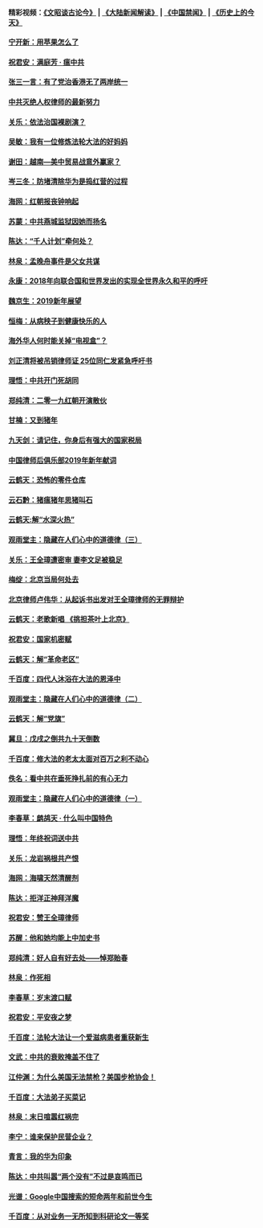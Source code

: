 #### 精彩视频：[《文昭谈古论今》](https://github.com/gfw-breaker/wenzhao/blob/master/README.md?t=01060930) | [《大陆新闻解读》](https://github.com/gfw-breaker/ntdtv-comedy/blob/master/README.md?t=01060930) | [《中国禁闻》](https://github.com/gfw-breaker/ntdtv-news/blob/master/README.md?t=01060930) | [《历史上的今天》](https://github.com/gfw-breaker/today-in-history/blob/master/README.md?t=01060930) 

#### [宁开新：用苹果怎么了](../pages/nsc993/n10955962.md?t=01060930) 

#### [祝君安：满庭芳 · 瘟中共](../pages/nsc993/n10955949.md?t=01060930) 

#### [张三一言：有了党治香港无了两岸统一](../pages/nsc993/n10955943.md?t=01060930) 

#### [中共灭绝人权律师的最新努力](../pages/nsc993/n10954725.md?t=01060930) 

#### [关乐：依法治国裸剧演？](../pages/nsc993/n10952420.md?t=01060930) 

#### [吴敏：我有一位修炼法轮大法的好妈妈](../pages/nsc993/n10952484.md?t=01060930) 

#### [谢田：越南—美中贸易战意外赢家？](../pages/nsc993/n10940351.md?t=01060930) 

#### [岑三冬：防堵清除华为是捣红营的过程](../pages/nsc993/n10952342.md?t=01060930) 

#### [海网：红朝报丧钟响起](../pages/nsc993/n10951480.md?t=01060930) 

#### [苏蒙：中共燕城监狱因她而扬名](../pages/nsc993/n10951476.md?t=01060930) 

#### [陈达：“千人计划”牵何处？](../pages/nsc993/n10951466.md?t=01060930) 

#### [林泉：孟晚舟事件是父女共谋](../pages/nsc993/n10947780.md?t=01060930) 

#### [永康：2018年向联合国和世界发出的实现全世界永久和平的呼吁](../pages/nsc993/n10947756.md?t=01060930) 

#### [魏京生：2019新年展望](../pages/nsc993/n10947691.md?t=01060930) 

#### [恒梅：从病秧子到健康快乐的人](../pages/nsc993/n10947469.md?t=01060930) 

#### [海外华人何时能关掉“电视盒”？](../pages/nsc993/n10945406.md?t=01060930) 

#### [刘正清将被吊销律师证 25位同仁发紧急呼吁书](../pages/nsc993/n10944361.md?t=01060930) 

#### [理悟：中共开门死胡同](../pages/nsc993/n10944908.md?t=01060930) 

#### [郑纯清：二零一九红朝开演散伙](../pages/nsc993/n10944905.md?t=01060930) 

#### [甘楠：又到猪年](../pages/nsc993/n10944903.md?t=01060930) 

#### [九天剑：请记住，你身后有强大的国家税局](../pages/nsc993/n10944885.md?t=01060930) 

#### [中国律师后俱乐部2019年新年献词](../pages/nsc993/n10944348.md?t=01060930) 

#### [云鹤天：恐怖的零件仓库](../pages/nsc993/n10942847.md?t=01060930) 

#### [云石黔：猪瘟猪年思猪叫石](../pages/nsc993/n10943180.md?t=01060930) 

#### [云鹤天:解“水深火热”](../pages/nsc993/n10942828.md?t=01060930) 

#### [观雨堂主：隐藏在人们心中的道德律（三）](../pages/nsc993/n10941445.md?t=01060930) 

#### [关乐：王全璋遭密审 妻李文足被稳足](../pages/nsc993/n10941420.md?t=01060930) 

#### [梅绽：北京当局何处去](../pages/nsc993/n10941407.md?t=01060930) 

#### [北京律师卢伟华：从起诉书出发对王全璋律师的无罪辩护](../pages/nsc993/n10939303.md?t=01060930) 

#### [云鹤天：老歌新唱 《挑担茶叶上北京》](../pages/nsc993/n10937870.md?t=01060930) 

#### [祝君安：国家机密赋](../pages/nsc993/n10937863.md?t=01060930) 

#### [云鹤天：解“革命老区”](../pages/nsc993/n10937858.md?t=01060930) 

#### [千百度：四代人沐浴在大法的恩泽中](../pages/nsc993/n10937630.md?t=01060930) 

#### [观雨堂主：隐藏在人们心中的道德律（二）](../pages/nsc993/n10937219.md?t=01060930) 

#### [云鹤天：解“党旗”](../pages/nsc993/n10937211.md?t=01060930) 

#### [冀旦：戊戌之倒共九十天倒数](../pages/nsc993/n10937168.md?t=01060930) 

#### [千百度：修大法的老太太面对百万之利不动心](../pages/nsc993/n10934913.md?t=01060930) 

#### [佚名：看中共在垂死挣扎前的有心无力](../pages/nsc993/n10934707.md?t=01060930) 

#### [观雨堂主：隐藏在人们心中的道德律（一）](../pages/nsc993/n10934699.md?t=01060930) 

#### [李春草：鹧鸪天 ‧ 什么叫中国特色](../pages/nsc993/n10934694.md?t=01060930) 

#### [理悟：年终祝词送中共](../pages/nsc993/n10933269.md?t=01060930) 

#### [关乐：龙岩祸根共产恨](../pages/nsc993/n10933253.md?t=01060930) 

#### [海网：海啸天然清醒剂](../pages/nsc993/n10933251.md?t=01060930) 

#### [陈达：拒洋正神拜洋魔](../pages/nsc993/n10933235.md?t=01060930) 

#### [祝君安：赞王全璋律师](../pages/nsc993/n10933273.md?t=01060930) 

#### [苏醒：他和她均能上中加史书](../pages/nsc993/n10933262.md?t=01060930) 

#### [郑纯清：好人自有好去处——悼郑贻春](../pages/nsc993/n10933256.md?t=01060930) 

#### [林泉：作死相](../pages/nsc993/n10933248.md?t=01060930) 

#### [李春草：岁末渡口赋](../pages/nsc993/n10933243.md?t=01060930) 

#### [祝君安：平安夜之梦](../pages/nsc993/n10931089.md?t=01060930) 

#### [千百度：法轮大法让一个爱滋病患者重获新生](../pages/nsc993/n10931128.md?t=01060930) 

#### [文武：中共的衰败掩盖不住了](../pages/nsc993/n10931085.md?t=01060930) 

#### [江仲渊：为什么美国无法禁枪？美国步枪协会！](../pages/nsc993/n10931078.md?t=01060930) 

#### [千百度：大法弟子买菜记](../pages/nsc993/n10929626.md?t=01060930) 

#### [林泉：末日喧嚣红祸完](../pages/nsc993/n10929158.md?t=01060930) 

#### [李宁：谁来保护民营企业？](../pages/nsc993/n10929049.md?t=01060930) 

#### [青言：我的华为印象](../pages/nsc993/n10927223.md?t=01060930) 

#### [陈达：中共叫嚣“两个没有”不过是哀鸣而已](../pages/nsc993/n10927213.md?t=01060930) 

#### [光谱：Google中国搜索的短命两年和前世今生](../pages/nsc993/n10927202.md?t=01060930) 

#### [千百度：从对业务一无所知到科研论文一等奖](../pages/nsc993/n10924400.md?t=01060930) 

